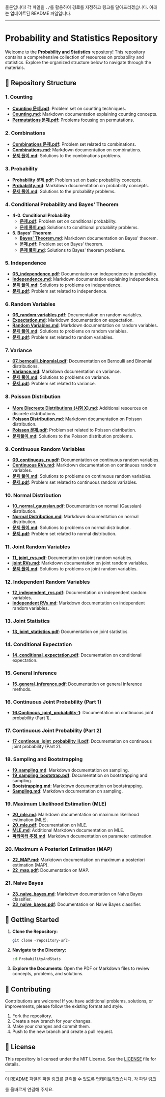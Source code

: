 물론입니다! 각 파일을 `./`를 활용하여 경로를 지정하고 링크를 달아드리겠습니다. 아래는 업데이트된 README 파일입니다.

---

# Probability and Statistics Repository

Welcome to the **Probability and Statistics** repository! This repository contains a comprehensive collection of resources on probability and statistics. Explore the organized structure below to navigate through the materials.

## 📁 Repository Structure

### 1. **Counting**
- [**Counting 문제.pdf**](./Counting%20문제.pdf): Problem set on counting techniques.
- [**Counting.md**](./Counting.md): Markdown documentation explaining counting concepts.
- [**Permutations 문제.pdf**](./Permutations%20문제.pdf): Problems focusing on permutations.

### 2. **Combinations**
- [**Combinations 문제.pdf**](./Combinations%20문제.pdf): Problem set related to combinations.
- [**Combinations.md**](./Combinations.md): Markdown documentation on combinations.
- [**문제 풀이.md**](./문제%20풀이.md): Solutions to the combinations problems.

### 3. **Probability**
- [**Probability 문제.pdf**](./Probability%20문제.pdf): Problem set on basic probability concepts.
- [**Probability.md**](./Probability.md): Markdown documentation on probability concepts.
- [**문제 풀이.md**](./문제%20풀이.md): Solutions to the probability problems.

### 4. **Conditional Probability and Bayes' Theorem**
- **4-0. Conditional Probability**
  - [**문제.pdf**](./4-0.Conditional_Probability/%EB%AC%B8%EC%A0%9C.pdf): Problem set on conditional probability.
  - [**문제 풀이.md**](./4-0.Conditional_Probability/%EB%AC%B8%EC%A0%9C%20%ED%95%99%EC%8A%B5.md): Solutions to conditional probability problems.
- **5. Bayes' Theorem**
  - [**Bayes' Theorem.md**](./5.Bayes_theorem/Bayes'%20Theorem.md): Markdown documentation on Bayes' theorem.
  - [**문제.pdf**](./5.Bayes_theorem/%EB%AC%B8%EC%A0%9C.pdf): Problem set on Bayes' theorem.
  - [**문제 풀이.md**](./5.Bayes_theorem/%EB%AC%B8%EC%A0%9C%20%ED%95%99%EC%8A%B5.md): Solutions to Bayes' theorem problems.

### 5. **Independence**
- [**05_independence.pdf**](./05_independence.pdf): Documentation on independence in probability.
- [**Independence.md**](./Independence.md): Markdown documentation explaining independence.
- [**문제 풀이.md**](./문제%20풀이.md): Solutions to problems on independence.
- [**문제.pdf**](./문제.pdf): Problem set related to independence.

### 6. **Random Variables**
- [**06_random variables.pdf**](./06_random%20variables.pdf): Documentation on random variables.
- [**Expectation.md**](./Expectation.md): Markdown documentation on expectation.
- [**Random Variables.md**](./Random%20Variables.md): Markdown documentation on random variables.
- [**문제 풀이.md**](./문제%20풀이.md): Solutions to problems on random variables.
- [**문제.pdf**](./문제.pdf): Problem set related to random variables.

### 7. **Variance**
- [**07_bernoulli_binomial.pdf**](./07_bernoulli_binomial.pdf): Documentation on Bernoulli and Binomial distributions.
- [**Variance.md**](./Variance.md): Markdown documentation on variance.
- [**문제 풀이.md**](./문제%20풀이.md): Solutions to problems on variance.
- [**문제.pdf**](./문제.pdf): Problem set related to variance.

### 8. **Poisson Distribution**
- [**More Discreete Distributions (시험 X).md**](./More%20Discreete%20Distributions%20(%EC%82%AC%EC%9D%B4%EC%9E%84%20X).md): Additional resources on discrete distributions.
- [**Poisson Distribution.md**](./Poisson%20Distribution.md): Markdown documentation on Poisson distribution.
- [**Poisson 문제.pdf**](./Poisson%20문제.pdf): Problem set related to Poisson distribution.
- [**문제풀이.md**](./문제풀이.md): Solutions to the Poisson distribution problems.

### 9. **Continuous Random Variables**
- [**09_continuous_rv.pdf**](./09_continuous_rv.pdf): Documentation on continuous random variables.
- [**Continuous RVs.md**](./Continuous%20RVs.md): Markdown documentation on continuous random variables.
- [**문제 풀이.md**](./문제%20풀이.md): Solutions to problems on continuous random variables.
- [**문제.pdf**](./문제.pdf): Problem set related to continuous random variables.

### 10. **Normal Distribution**
- [**10_normal_gaussian.pdf**](./10_normal_gaussian.pdf): Documentation on normal (Gaussian) distribution.
- [**Normal Distribution.md**](./Normal%20Distribution.md): Markdown documentation on normal distribution.
- [**문제 풀이.md**](./문제%20풀이.md): Solutions to problems on normal distribution.
- [**문제.pdf**](./문제.pdf): Problem set related to normal distribution.

### 11. **Joint Random Variables**
- [**11_joint_rvs.pdf**](./11_joint_rvs.pdf): Documentation on joint random variables.
- [**joint RVs.md**](./joint%20RVs.md): Markdown documentation on joint random variables.
- [**문제 풀이.md**](./문제%20풀이.md): Solutions to problems on joint random variables.

### 12. **Independent Random Variables**
- [**12_independent_rvs.pdf**](./12_independent_rvs.pdf): Documentation on independent random variables.
- [**Independent RVs.md**](./Independent%20RVs.md): Markdown documentation on independent random variables.

### 13. **Joint Statistics**
- [**13_joint_statistics.pdf**](./13_joint_statistics.pdf): Documentation on joint statistics.

### 14. **Conditional Expectation**
- [**14_conditional_expectation.pdf**](./14_conditional_expectation.pdf): Documentation on conditional expectation.

### 15. **General Inference**
- [**15_general_inference.pdf**](./15_general_inference.pdf): Documentation on general inference methods.

### 16. **Continuous Joint Probability (Part 1)**
- [**16.Continous_joint_probability-1**](./16.Continous_joint_probability-1.pdf): Documentation on continuous joint probability (Part 1).

### 17. **Continuous Joint Probability (Part 2)**
- [**17_continous_joint_probability_iI.pdf**](./17_continous_joint_probability_iI.pdf): Documentation on continuous joint probability (Part 2).

### 18. **Sampling and Bootstrapping**
- [**19_sampling.md**](./19_sampling.md): Markdown documentation on sampling.
- [**19_sampling_bootstrap.pdf**](./19_sampling_bootstrap.pdf): Documentation on bootstrapping and sampling.
- [**Bootstrapping.md**](./Bootstrapping.md): Markdown documentation on bootstrapping.
- [**Sampling.md**](./Sampling.md): Markdown documentation on sampling.

### 19. **Maximum Likelihood Estimation (MLE)**
- [**20_mle.md**](./20_mle.md): Markdown documentation on maximum likelihood estimation (MLE).
- [**20_mle.pdf**](./20_mle.pdf): Documentation on MLE.
- [**MLE.md**](./MLE.md): Additional Markdown documentation on MLE.
- [**파라미터 추정.md**](./파라미터%20추정.md): Markdown documentation on parameter estimation.

### 20. **Maximum A Posteriori Estimation (MAP)**
- [**22_MAP.md**](./22_MAP.md): Markdown documentation on maximum a posteriori estimation (MAP).
- [**22_map.pdf**](./22_map.pdf): Documentation on MAP.

### 21. **Naive Bayes**
- [**23_naive_bayes.md**](./23_naive_bayes.md): Markdown documentation on Naive Bayes classifier.
- [**23_naive_bayes.pdf**](./23_naive_bayes.pdf): Documentation on Naive Bayes classifier.

## 🚀 Getting Started

1. **Clone the Repository:**
   ```bash
   git clone <repository-url>
   ```

2. **Navigate to the Directory:**
   ```bash
   cd ProbabilityAndStats
   ```

3. **Explore the Documents:**
   Open the PDF or Markdown files to review concepts, problems, and solutions.

## 🤝 Contributing

Contributions are welcome! If you have additional problems, solutions, or improvements, please follow the existing format and style. 

1. Fork the repository.
2. Create a new branch for your changes.
3. Make your changes and commit them.
4. Push to the new branch and create a pull request.

## 📜 License

This repository is licensed under the MIT License. See the [LICENSE](LICENSE) file for details.

---

이 README 파일은 파일 링크를 클릭할 수 있도록 업데이트되었습니다. 각 파일 링크

를 올바르게 연결해 주세요.
